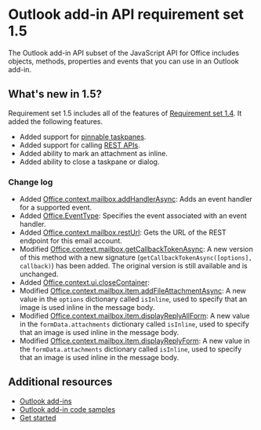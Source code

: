 # Outlook add-in API requirement set 1.5

The Outlook add-in API subset of the JavaScript API for Office includes objects, methods, properties and events that you can use in an Outlook add-in.

## What's new in 1.5?

Requirement set 1.5 includes all of the features of [Requirement set 1.4](../1.4/index.md). It added the following features.

- Added support for [pinnable taskpanes](../../../docs/outlook/manifests/pinnable-taskpane.md).
- Added support for calling [REST APIs](../../../docs/outlook/use-rest-api.md).
- Added ability to mark an attachment as inline.
- Added ability to close a taskpane or dialog.

### Change log

- Added [Office.context.mailbox.addHandlerAsync](https://dev.office.com/reference/add-ins/outlook/1.5/Office.context.mailbox?product=outlook&version=v1.5#addhandlerasynceventtype-handler-options-callback): Adds an event handler for a supported event.
- Added [Office.EventType](https://dev.office.com/reference/add-ins/outlook/1.5/Office?product=outlook&version=v1.5#eventtype-string): Specifies the event associated with an event handler.
- Added [Office.context.mailbox.restUrl](https://dev.office.com/reference/add-ins/outlook/1.5/Office.context.mailbox?product=outlook&version=v1.5#resturl-string): Gets the URL of the REST endpoint for this email account.
- Modified [Office.context.mailbox.getCallbackTokenAsync](https://dev.office.com/reference/add-ins/outlook/1.5/Office.context.mailbox?product=outlook&version=v1.5#getcallbacktokenasyncoptions-callback): A new version of this method with a new signature (`getCallbackTokenAsync([options], callback)`) has been added. The original version is still available and is unchanged.
- Added [Office.context.ui.closeContainer](https://dev.office.com/reference/add-ins/shared/officeui.closecontainer?product=outlook&version=v1.5): 
- Modified [Office.context.mailbox.item.addFileAttachmentAsync](https://dev.office.com/reference/add-ins/outlook/1.5/Office.context.mailbox.item?product=outlook&version=v1.5#addfileattachmentasyncuri-attachmentname-options-callback): A new value in the `options` dictionary called `isInline`, used to specify that an image is used inline in the message body.
- Modified [Office.context.mailbox.item.displayReplyAllForm](https://dev.office.com/reference/add-ins/outlook/1.5/Office.context.mailbox.item?product=outlook&version=v1.5#displayreplyallformformdata): A new value in the `formData.attachments` dictionary called `isInline`, used to specify that an image is used inline in the message body.
- Modified [Office.context.mailbox.item.displayReplyForm](https://dev.office.com/reference/add-ins/outlook/1.5/Office.context.mailbox.item?product=outlook&version=v1.5#displayreplyformformdata): A new value in the `formData.attachments` dictionary called `isInline`, used to specify that an image is used inline in the message body.

## Additional resources

- [Outlook add-ins](../../../docs/outlook/outlook-add-ins.md)
- [Outlook add-in code samples](https://developer.microsoft.com/en-us/outlook/code-samples)
- [Get started](https://docs.microsoft.com/en-us/outlook/add-ins/addin-tutorial)
